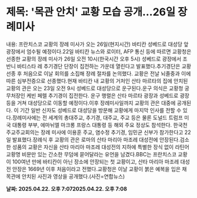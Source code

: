 # **제목: '목관 안치' 교황 모습 공개…26일 장례미사**

  내용: 프란치스코 교황의 장례 미사가 오는 26일(현지시간) 바티칸 성베드로 대성당 앞 광장에서 엄수될 예정이다.22일 바티칸 뉴스와 로이터, AFP 통신 등에 따르면 교황청은 선종한 교황의 장례 미사가 26일 오전 10시(한국시간 오후 5시) 성베드로 광장에서 조반니 바티스타 레 추기경단 단장이 집전하는 가운데 열린다고 발표했다.추기경단은 교황 선종 후 처음으로 이날 회의를 소집해 장례 절차를 논의했다. 교황은 전날 뇌졸중과 이에 따른 심부전증으로 선종했다.현재 바티칸 내 교황의 거처인 산타 마르타의 집에 안치된 교황의 관은 오는 23일 오전 9시 성베드로 대성당으로 운구된다.운구 의식은 교황청 궁무처장인 케빈 페렐 추기경이 집전한다. 운구 행렬은 산타 마르타 광장과 성베드로 광장 등을 거쳐 대성당으로 이동할 예정이다.이후 장례미사일까지 교황의 관은 대중에 공개된다. 이 기간 일반 신자도 성베드로 대성당을 방문해 교황에게 마지막 인사를 전할 수 있다.장례미사에는 전 세계의 총대주교, 추기경, 대주교, 주교 등은 물론 도널드 트럼프 미국 대통령 부부, 에마뉘엘 마크롱 프랑스 대통령 등 해외 주요 정상도 참석한다. 한국천주교주교회의는 장례 미사에 이용훈 주교, 염수정 추기경, 임민균 신부가 참가한다고 22일 발표했다.장례식 후 교황의 관은 로마의 산타 마리아 마조레 대성전에 안장된다.검소한 성품의 교황은 자신을 산타 마리아 마조레 대성전의 지하에 특별한 장식 없이 라틴어 교황명 비문만 있는 간소한 무덤에 묻어달라는 유언을 남겼다.BBC는 프란치스코 교황이 100여년 만에 바티칸이 아닌 장소에 안장되는 첫 교황이고, 산타 마리아 마조레 대성전 안장은 1669년 이후 처음이라고 전했다.교황청은 이날 교황이 붉은 예복을 입은 채 목관에 안치된 사진과 영상을 공개했다.(사진=연합뉴스)

  **날짜: 2025.04.22. 오후 7:072025.04.22. 오후 7:08**